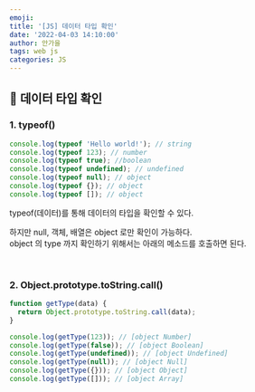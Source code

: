 ```yaml
---
emoji:
title: '[JS] 데이터 타입 확인'
date: '2022-04-03 14:10:00'
author: 안가을
tags: web js
categories: JS
---
```


## 💙 데이터 타입 확인

### 1. typeof()

```js
console.log(typeof 'Hello world!'); // string
console.log(typeof 123); // number
console.log(typeof true); //boolean
console.log(typeof undefined); // undefined
console.log(typeof null); // object
console.log(typeof {}); // object
console.log(typeof []); // object
```

typeof(데이터)를 통해 데이터의 타입을 확인할 수 있다.<br />

하지만 null, 객체, 배열은 object 로만 확인이 가능하다.<br />
object 의 type 까지 확인하기 위해서는 아래의 메소드를 호출하면 된다.<br />

<br/>

### 2. Object.prototype.toString.call()

```js
function getType(data) {
  return Object.prototype.toString.call(data);
}

console.log(getType(123)); // [object Number]
console.log(getType(false)); // [object Boolean]
console.log(getType(undefined)); // [object Undefined]
console.log(getType(null)); // [object Null]
console.log(getType({})); // [object Object]
console.log(getType([])); // [object Array]
```

```toc

```
